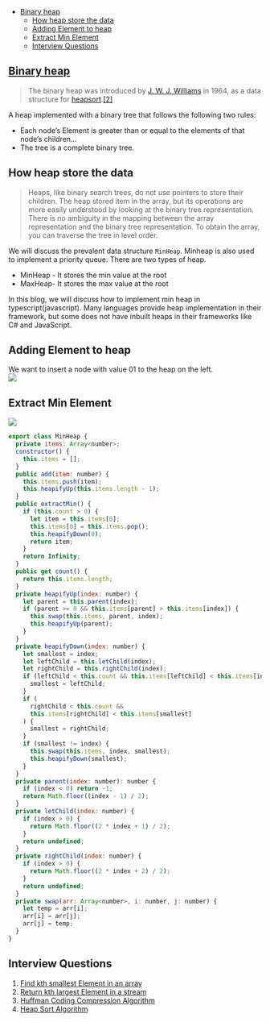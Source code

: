 - [Binary heap](https://www.blogger.com/blog/post/edit/6673695286148904603/654739943086543692#)
    -   [How heap store the data](https://www.blogger.com/blog/post/edit/6673695286148904603/654739943086543692#)
    -   [Adding Element to heap](https://www.blogger.com/blog/post/edit/6673695286148904603/654739943086543692#)
    -   [Extract Min Element](https://www.blogger.com/blog/post/edit/6673695286148904603/654739943086543692#)
    -   [Interview Questions](https://www.blogger.com/blog/post/edit/6673695286148904603/654739943086543692#)

## [Binary heap](https://www.blogger.com/blog/post/edit/6673695286148904603/654739943086543692#)

> The binary heap was introduced by  [J. W. J. Williams](https://www.blogger.com/blog/post/edit/6673695286148904603/654739943086543692#)  in 1964, as a data structure for  [heapsort](https://www.blogger.com/blog/post/edit/6673695286148904603/654739943086543692# "Heapsort").[[2]](https://www.blogger.com/blog/post/edit/6673695286148904603/654739943086543692#)

A heap implemented with a binary tree that follows the following two rules:

-   Each node’s Element is greater than or equal to the elements of that node’s children…
-   The tree is a complete binary tree.

## How heap store the data

> Heaps, like binary search trees, do not use pointers to store their children. The heap stored item in the array, but its operations are more easily understood by looking at the binary tree representation. There is no ambiguity in the mapping between the array representation and the binary tree representation. To obtain the array, you can traverse the tree in level order.

We will discuss the prevalent data structure  `MinHeap`. Minheap is also used to implement a priority queue. There are two types of heap.

-   MinHeap - It stores the min value at the root
-   MaxHeap- It stores the max value at the root

In this blog, we will discuss how to implement min heap in typescript(javascript). Many languages provide heap implementation in their framework, but some does not have inbuilt heaps in their frameworks like C# and JavaScript.

## Adding Element to heap

We want to insert a node with value 01 to the heap on the left.  
![](https://1.bp.blogspot.com/-jCOquWhq_GU/YKx08nEOaQI/AAAAAAAAOqo/xJYmhkVZkO4R6uOO8K31-riTSnQo6xBOQCLcBGAsYHQ/w640-h326/insert.gif)

## Extract Min Element

![](https://1.bp.blogspot.com/-oRjjnjB4CWs/YKx08u5xWlI/AAAAAAAAOqk/p4s3rrSBWjk5DcWp9Lbfk-BRCHbnfPugQCLcBGAsYHQ/w640-h326/delete.gif)

```javascript
export class MinHeap {
  private items: Array<number>;
  constructor() {
    this.items = [];
  }
  public add(item: number) {
    this.items.push(item);
    this.heapifyUp(this.items.length - 1);
  }
  public extractMin() {
    if (this.count > 0) {
      let item = this.items[0];
      this.items[0] = this.items.pop();
      this.heapifyDown(0);
      return item;
    }
    return Infinity;
  }
  public get count() {
    return this.items.length;
  }
  private heapifyUp(index: number) {
    let parent = this.parent(index);
    if (parent >= 0 && this.items[parent] > this.items[index]) {
      this.swap(this.items, parent, index);
      this.heapifyUp(parent);
    }
  }
  private heapifyDown(index: number) {
    let smallest = index;
    let leftChild = this.letChild(index);
    let rightChild = this.rightChild(index);
    if (leftChild < this.count && this.items[leftChild] < this.items[index]) {
      smallest = leftChild;
    }
    if (
      rightChild < this.count &&
      this.items[rightChild] < this.items[smallest]
    ) {
      smallest = rightChild;
    }
    if (smallest != index) {
      this.swap(this.items, index, smallest);
      this.heapifyDown(smallest);
    }
  }
  private parent(index: number): number {
    if (index < 0) return -1;
    return Math.floor((index - 1) / 2);
  }
  private letChild(index: number) {
    if (index > 0) {
      return Math.floor((2 * index + 1) / 2);
    }
    return undefined;
  }
  private rightChild(index: number) {
    if (index > 0) {
      return Math.floor((2 * index + 2) / 2);
    }
    return undefined;
  }
  private swap(arr: Array<number>, i: number, j: number) {
    let temp = arr[i];
    arr[i] = arr[j];
    arr[j] = temp;
  }
}

```

## Interview Questions

1.  [Find kth smallest Element in an array](https://www.blogger.com/blog/post/edit/6673695286148904603/654739943086543692#)
2.  [Return kth largest Element in a stream](https://www.blogger.com/blog/post/edit/6673695286148904603/654739943086543692#)
3.  [Huffman Coding Compression Algorithm](https://www.blogger.com/blog/post/edit/6673695286148904603/654739943086543692#)
4.  [Heap Sort Algorithm](https://www.blogger.com/blog/post/edit/6673695286148904603/654739943086543692#)
<!--stackedit_data:
eyJoaXN0b3J5IjpbLTY5Mzg4NzU3NV19
-->